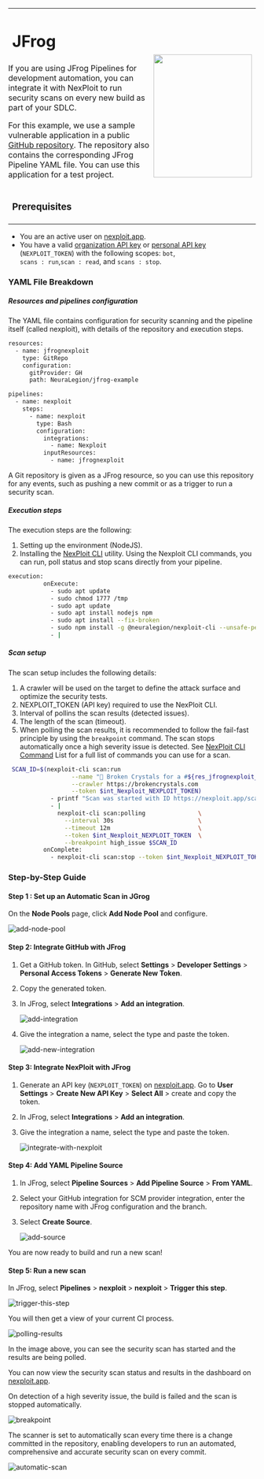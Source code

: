 <table id="integrations" >
  <tr>
    <td width="70%">
      <h1>JFrog</h1>
    </td>
    <td width="30%" style="text-align:center" rowspan="3">
      <img src="guide/pipeline-integration/pipe-management/media/jfrog/jfrog-logo.png" width="200" height="250"></img>
    </td>
  </tr>
  <tr>
    <td style="text-align:left;vertical-align:text-top;padding:0px">
    If you are using JFrog  Pipelines for development automation, you can integrate it with NexPloit to run security scans on every new build as part of your SDLC.
    <p>For this example, we use a sample vulnerable application in a public <a href="https://github.com/neuralegion/jfrog-example">GitHub repository</a>. The repository also contains the corresponding JFrog Pipeline YAML file. You can use this application for a test project.
    </td>
  </tr>
  <tr>
  <td width="65%">
    <h3>Prerequisites</h3>
    </td>
    </tr>
</table>

* You are an active user on  [nexploit.app](https://nexploit.app). 
*  You have a valid [organization API key](https://kb.neuralegion.com/#/guide/np-web-ui/advanced-set-up/managing-org?id=managing-organization-apicli-authentication-tokens) or [personal API key](https://kb.neuralegion.com/#/guide/np-web-ui/advanced-set-up/managing-personal-account?id=managing-your-personal-api-keys-authentication-tokens) (`NEXPLOIT_TOKEN`) with the following scopes: `bot`,<br>`scans : run`,`scan : read`, and `scans : stop`.

### YAML File Breakdown
<!-- tabs:start -->

##### **Resources and pipelines configuration**
The YAML file contains configuration for security scanning and the pipeline itself (called nexploit), with details of the repository and execution steps.

```bash
resources:
  - name: jfrognexploit
    type: GitRepo
    configuration:
      gitProvider: GH
      path: NeuraLegion/jfrog-example

pipelines:
  - name: nexploit
    steps:
      - name: nexploit
        type: Bash
        configuration:
          integrations:
            - name: Nexploit
          inputResources:
            - name: jfrognexploit
```
A Git repository is given as a JFrog resource, so you can use this repository for any events, such as pushing a new commit or as a trigger to run a security scan.

##### **Execution steps**
The execution steps are the following:
1. Setting up the environment (NodeJS).
2. Installing the [NexPloit CLI](https://kb.neuralegion.com/#/guide/np-cli/overview) utility. Using the Nexploit CLI commands, you can run, poll status and stop scans directly from your pipeline.

```bash
execution:
          onExecute:
            - sudo apt update
            - sudo chmod 1777 /tmp
            - sudo apt update
            - sudo apt install nodejs npm
            - sudo apt install --fix-broken
            - sudo npm install -g @neuralegion/nexploit-cli --unsafe-perm=true
            - |
```

##### **Scan setup**

The scan setup includes the following details:
1. A crawler will be used on the target to define the attack surface and optimize the security tests.
2. NEXPLOIT_TOKEN  (API key) required to use the NexPloit CLI.
3. Interval of pollins the scan results (detected issues).
4. The length of the scan (timeout).
5. When polling the scan results, it is recommended to follow the fail-fast principle by using the `breakpoint` command. The scan stops automatically once a high severity issue is detected.  See [NexPloit CLI Command](https://kb.neuralegion.com/#/guide/np-cli/command-list) List for a full list of commands you can use for a scan.

```bash
 SCAN_ID=$(nexploit-cli scan:run                                                \
                  --name "💎 Broken Crystals for a #${res_jfrognexploit_commitSha} #${run_id}" \
                  --crawler https://brokencrystals.com                                         \
                  --token $int_Nexploit_NEXPLOIT_TOKEN)
            - printf "Scan was started with ID https://nexploit.app/scans/$SCAN_ID"
            - |
              nexploit-cli scan:polling               \
                --interval 30s                        \
                --timeout 12m                         \
                --token $int_Nexploit_NEXPLOIT_TOKEN  \
                --breakpoint high_issue $SCAN_ID
          onComplete:
            - nexploit-cli scan:stop --token $int_Nexploit_NEXPLOIT_TOKEN $SCAN_ID
```

<!-- tabs:end -->

### Step-by-Step Guide
#### Step 1 : Set up an Automatic Scan in JGrog 
On the **Node Pools** page, click **Add Node Pool** and configure.

![add-node-pool](./media/jfrog/add-node-pool.png ':size=45%')

#### Step 2: Integrate GitHub with JFrog

1. Get a GitHub token.  In GitHub, select **Settings** > **Developer Settings** > **Personal Access Tokens** > **Generate New Token**.
2. Copy the generated token.
3. In JFrog, select **Integrations** > **Add an integration**.

    ![add-integration](./media/jfrog/add-integration.png ':size=50%')

4. Give the integration a name, select the type and paste the token.

    ![add-new-integration](./media/jfrog/add-new-integration.png ':size=35%')

#### Step 3: Integrate NexPloit with JFrog 

1. Generate an API key (`NEXPLOIT_TOKEN`) on [nexploit.app](https://nexploit.app). Go to **User Settings** > **Create New API Key** > **Select All** > create and copy the token. 
2. In JFrog, select **Integrations** > **Add an integration**.
3. Give the integration a name, select the type and paste the token.

    ![integrate-with-nexploit](./media/jfrog/integrate-with-nexploit.png ':size=45%')

#### Step 4: Add YAML Pipeline Source  

1. In JFrog, select **Pipeline Sources** > **Add Pipeline Source** > **From YAML**.
2. Select your GitHub integration for SCM provider integration, enter the repository name with JFrog configuration and the branch.
3. Select **Create Source**.

    ![add-source](./media/jfrog/add-source.png ':size=35%')

You are now ready to build and run a new scan!

#### Step 5: Run a new scan

In JFrog, select **Pipelines** > **nexploit** > **nexploit** > **Trigger this step**.

![trigger-this-step](./media/jfrog/trigger-this-step.png ':size=45%')

You will then get a view of your current CI process.

![polling-results](./media/jfrog/polling-results.png ':size=40%')

In the image above, you can see the security scan has started and the results are being polled.

You can now view the security scan status and results in the dashboard on [nexploit.app](https://nexploit.app).

On detection of a high severity issue, the build is failed and the scan is stopped automatically.

![breakpoint](./media/jfrog/breakpoint.png ':size=45%')

The scanner is set to automatically scan every time there is a change committed in the repository, enabling developers to run an automated, comprehensive and accurate security scan on every commit.

![automatic-scan](./media/jfrog/automatic-scan.png ':size=45%')






